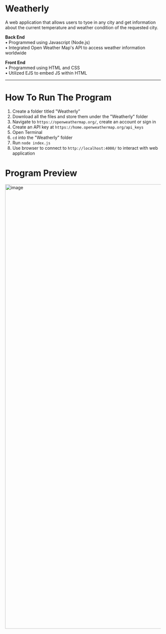 # Weatherly
A web application that allows users to tyoe in any city and get information about the current temperature and weather condition of the requested city.

**Back End**  
• Programmed using Javascript (Node.js)  
• Integrated Open Weather Map's API to access weather information worldwide

**Front End**  
• Programmed using HTML and CSS  
• Utilized EJS to embed JS within HTML

** **
  
    
# How To Run The Program

1. Create a folder titled "Weatherly"
2. Download all the files and store them under the "Weatherly" folder
3. Navigate to `https://openweathermap.org/`, create an account or sign in
4. Create an API key at `https://home.openweathermap.org/api_keys`
5. Open Terminal
6. `cd` into the "Weatherly" folder
7. Run `node index.js`
8. Use browser to connect to `http://localhost:4000/` to interact with web application  



# Program Preview

<img width="1439" alt="image" src="https://github.com/CharlotteLaw/weatherly/assets/69742430/a0b842f0-8643-4aa6-ac05-9014febcb02d">
